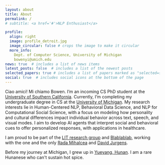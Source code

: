 ```yaml
---
layout: about
title: About
permalink: /
# subtitle: <a href='#'>NLP Enthusiast</a>

profile:
  align: right
  image: profile_detroit.jpg
  image_circular: false # crops the image to make it circular
  more_info: 
    Dept. of Computer Science, University of Michigan
    bowenyi@umich.edu
news: true  # includes a list of news items
latest_posts: false  # includes a list of the newest posts
selected_papers: true # includes a list of papers marked as "selected={true}"
social: true  # includes social icons at the bottom of the page
---
```


Ciao amici! Mi chiamo Bowen. I’m an incoming CS PhD student at the <ins>University of Southern California</ins>. Currently, I’m completing my undergraduate degree in CS at the <ins>University of Michigan</ins>. My research interests lie in Human-Centered NLP, Behavioral Data Science, and NLP for Computational Social Science, with a focus on modeling how personality and cultural differences impact individual behavior across text, speech, and visual modes. I aim to develop AI agents that interpret social and behavioral cues to offer personalized responses, with applications in healthcare.     
 
I am proud to be part of the [LIT research group](https://lit.eecs.umich.edu/) and [Blablablab](https://blablablab.si.umich.edu/), working with the one and the only [Rada Mihalcea](https://en.wikipedia.org/wiki/Rada_Mihalcea) and [David Jurgens](https://jurgens.people.si.umich.edu/).

Before my journey at Michigan, I grew up in [Yueyang, Hunan](https://en.wikipedia.org/wiki/Yueyang). I am a rare Hunanese who can't sustain hot spice.     

  

<!-- Put your address / P.O. box / other info right below your picture. You can also disable any of these elements by editing `profile` property of the YAML header of your `_pages/about.md`. Edit `_bibliography/papers.bib` and Jekyll will render your [publications page](/al-folio/publications/) automatically.

Link to your social media connections, too. This theme is set up to use [Font Awesome icons](http://fortawesome.github.io/Font-Awesome/) and [Academicons](https://jpswalsh.github.io/academicons/), like the ones below. Add your Facebook, Twitter, LinkedIn, Google Scholar, or just disable all of them. -->